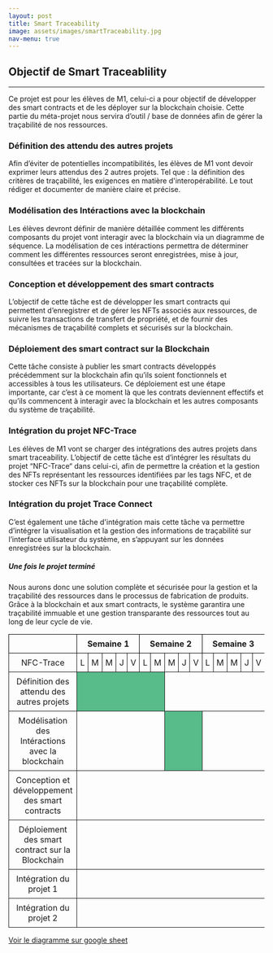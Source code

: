 ```yaml
---
layout: post
title: Smart Traceability
image: assets/images/smartTraceability.jpg
nav-menu: true
---
```


<h2 id="content">Objectif de Smart Traceablility</h2>
<hr />
<p>Ce projet est pour les élèves de M1, celui-ci a pour objectif de développer des smart contracts et de les déployer sur la blockchain choisie. Cette partie du méta-projet nous servira d’outil / base de données afin de gérer la traçabilité de nos ressources.</p>
<div class="row">
	<div class="4u 12u$(small)">
		<h3>Définition des attendu des autres projets</h3>
		<p>Afin d’éviter de potentielles incompatibilités,  les élèves de M1 vont devoir exprimer leurs attendus des 2 autres projets. Tel que : la définition des critères de traçabilité, les exigences en matière d'interopérabilité. Le tout rédiger et documenter de manière claire et précise.
</p>
	</div>
	<div class="4u$ 12u$(small)">
		<h3>Modélisation des Intéractions avec la blockchain</h3>
		<p>Les élèves devront définir de manière détaillée comment les différents composants du projet vont interagir avec la blockchain via un  diagramme de séquence. La modélisation de ces intéractions permettra de déterminer comment les différentes ressources seront enregistrées, mise à jour, consultées et tracées sur la blockchain.</p>
	</div>


  
<div class="4u 12u$(medium)">
		<h3>Conception et développement des smart contracts</h3>
		<p> L’objectif de cette tâche est de développer les smart contracts qui permettent d’enregistrer et de gérer les NFTs associés aux ressources, de suivre les transactions de transfert de propriété, et de fournir des mécanismes de traçabilité complets et sécurisés sur la blockchain.</p>
	</div>
	<div class="4u 12u$(medium)">
		<h3>Déploiement des smart contract sur la Blockchain</h3>
		<p> Cette tâche consiste à publier les smart contracts développés précédemment sur la blockchain afin qu’ils soient fonctionnels et accessibles à tous les utilisateurs. Ce déploiement est une étape importante, car c’est à ce moment là que les contrats deviennent effectifs et qu’ils commencent à interagir avec la blockchain et les autres composants du système de traçabilité.
</p>
	</div>
	<div class="4u$ 12u$(medium)">
		<h3>Intégration du projet NFC-Trace</h3>
		<p>Les élèves de M1 vont se charger des intégrations des autres projets dans smart traceability. L’objectif de cette tâche est d’intégrer les résultats du projet  “NFC-Trace“  dans celui-ci, afin de permettre la création et la gestion des NFTs représentant les ressources identifiées par les tags NFC, et de stocker ces NFTs sur la blockchain pour une traçabilité complète.
</p>
	</div>
 <div class="4u$ 12u$(medium)">
		<h3>Intégration du projet Trace Connect</h3>
		<p>C’est également une tâche d'intégration mais cette tâche va permettre d’intégrer la visualisation et la gestion des informations de traçabilité sur l’interface utilisateur du système, en s’appuyant sur les données enregistrées sur la blockchain. </p>
	</div>

 <h5>Une fois le projet terminé</h5>
 <div class="box">
	<p>Nous aurons donc une solution complète et sécurisée pour la gestion et la traçabilité des ressources dans le processus de fabrication de produits. Grâce à la blockchain et aux smart contracts, le système garantira une traçabilité immuable et une gestion transparante des ressources tout au long de leur cycle de vie.</p>
</div>



<head>
    <style>
        table {
            border-collapse: collapse;
            width: 100%;
        }
        th,
        td {
            border: 1px solid black;
            padding: 8px;
            text-align: center;
        }
        td.task {
            background-color: #57BB8A;
        }
        td.day {
            padding: 6px;
        }
        td {
            border: 1px solid #1b1b1b;
        }
    </style>
</head>

<body>
    <div class="scroll">
        <table>
            <tr>
                <th></th>
                <th colspan="5" class="week">Semaine 1</th>
                <th colspan="5" class="week">Semaine 2</th>
                <th colspan="5" class="week">Semaine 3</th>
                <th colspan="5" class="week">Semaine 4</th>
                <th colspan="5" class="week">Semaine 5</th>
                <th colspan="5" class="week">Semaine 6</th>
                <th colspan="5" class="week">Semaine 7</th>
                <th colspan="5" class="week">Semaine 8</th>
                <th colspan="5" class="week">Semaine 9</th>
                <!-- Ajoutez d'autres semaines ici -->
            </tr>
            <tr>
                <td>NFC-Trace</td>
                <td class="day">L</td>
                <td class="day">M</td>
                <td class="day">M</td>
                <td class="day">J</td>
                <td class="day">V</td>
                <td class="day">L</td>
                <td class="day">M</td>
                <td class="day">M</td>
                <td class="day">J</td>
                <td class="day">V</td>
                <td class="day">L</td>
                <td class="day">M</td>
                <td class="day">M</td>
                <td class="day">J</td>
                <td class="day">V</td>
                <td class="day">L</td>
                <td class="day">M</td>
                <td class="day">M</td>
                <td class="day">J</td>
                <td class="day">V</td>
                <td class="day">L</td>
                <td class="day">M</td>
                <td class="day">M</td>
                <td class="day">J</td>
                <td class="day">V</td>
                <td class="day">L</td>
                <td class="day">M</td>
                <td class="day">M</td>
                <td class="day">J</td>
                <td class="day">V</td>
                <td class="day">L</td>
                <td class="day">M</td>
                <td class="day">M</td>
                <td class="day">J</td>
                <td class="day">V</td>
                <td class="day">L</td>
                <td class="day">M</td>
                <td class="day">M</td>
                <td class="day">J</td>
                <td class="day">V</td>
                <td class="day">L</td>
                <td class="day">M</td>
                <td class="day">M</td>
                <td class="day">J</td>
                <td class="day">V</td>
            </tr>
            <!-- Ligne pour chaque tâche -->
            <tr>
                <td>Définition des attendu des autres projets</td>
                <td colspan="7" class="task"></td>
                <td colspan="40"></td>
            </tr>
            <tr>
                <td>Modélisation des Intéractions avec la blockchain</td>
                <td colspan="7"></td>
                <td colspan="3" class="task"></td>
                <td colspan="40"></td>
            </tr>
            <tr>
                <td>Conception et développement des smart contracts</td>
                <td colspan="15"></td>
                <td colspan="5" class="task"></td>
                <td colspan="40"></td>
            </tr>
            <tr>
                <td>Déploiement des smart contract sur la Blockchain</td>
                <td colspan="20"></td>
                <td colspan="8" class="task"></td>
                <td colspan="40"></td>
            </tr>
            <tr>
                <td>Intégration du projet 1</td>
                <td colspan="28"></td>
                <td colspan="8" class="task"></td>
                <td colspan="40"></td>
            </tr>
            <tr>
                <td>Intégration du projet 2</td>
                <td colspan="40"></td>
                <td colspan="1" class="task"></td>
                <td colspan="40"></td>
            </tr>
        </table>
      <a href="https://docs.google.com/spreadsheets/d/1n8Yd__z0773qt-cNkLsTYXXuelVUgRiy4jZWDAqDDBY/edit#gid=80268145" target="_blank"><p>Voir le diagramme sur google sheet</p> </a>
    </div>
</body>
